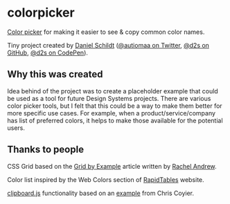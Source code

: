 # colorpicker

[Color picker](https://colorpicker.autiomaa.org/) for making it easier to see & copy common color names.

Tiny project created by <a href="http://autiomaa.org/" title="Link to personal website" target="_blank" role="link" rel="noopener">Daniel Schildt</a> (<a href="https://twitter.com/autiomaa" title="@autiomaa on Twitter" target="_blank" role="link" rel="noopener noreferrer">@autiomaa on Twitter</a>, <a href="https://github.com/d2s" title="@d2s on GitHub" target="_blank" role="link" rel="noopener noreferrer">@d2s on GitHub</a>, <a href="https://codepen.io/d2s/" title="@d2s on CodePen" target="_blank" role="link" rel="noopener noreferrer">@d2s on CodePen</a>).<br>

## Why this was created

Idea behind of the project was to create a placeholder example that could be used as a tool for future Design Systems projects. There are various color picker tools, but I felt that this could be a way to make them better for more specific use cases. For example, when a product/service/company has list of preferred colors, it helps to make those available for the potential users.

## Thanks to people

CSS Grid based on the <a href="https://gridbyexample.com/patterns/header-asmany-footer/" title="Article: Header, footer, centre panel containing as many items as fit" target="_blank" role="link" rel="noopener noreferrer">Grid by Example</a> article written by <a href="https://codepen.io/rachelandrew/" title="@rachelandrew on CodePen" target="_blank" role="link" rel="noopener noreferrer">Rachel Andrew</a>.

Color list inspired by the Web Colors section of <a href="https://www.rapidtables.com/web/color/index.html" title="Link to Web Colors section" target="_blank" role="link" rel="noopener noreferrer">RapidTables</a> website.<br>

<a href="https://clipboardjs.com/" title="Link to Clipboard.js website" target="_blank" role="link" rel="noopener noreferrer">clipboard.js</a> functionality based on an <a href="https://codepen.io/chriscoyier/pen/bBBLRE" title="CodePen example: Simplest Possible Clipboard.js" target="_blank" role="link" rel="noopener noreferrer">example</a> from Chris Coyier.<br>
